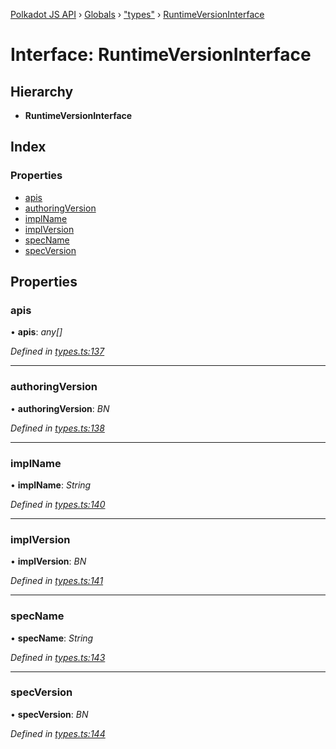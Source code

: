 [Polkadot JS API](../README.md) › [Globals](../globals.md) › ["types"](../modules/_types_.md) › [RuntimeVersionInterface](_types_.runtimeversioninterface.md)

# Interface: RuntimeVersionInterface

## Hierarchy

* **RuntimeVersionInterface**

## Index

### Properties

* [apis](_types_.runtimeversioninterface.md#apis)
* [authoringVersion](_types_.runtimeversioninterface.md#authoringversion)
* [implName](_types_.runtimeversioninterface.md#implname)
* [implVersion](_types_.runtimeversioninterface.md#implversion)
* [specName](_types_.runtimeversioninterface.md#specname)
* [specVersion](_types_.runtimeversioninterface.md#specversion)

## Properties

###  apis

• **apis**: *any[]*

*Defined in [types.ts:137](https://github.com/polkadot-js/api/blob/453aacb669/packages/types/src/types.ts#L137)*

___

###  authoringVersion

• **authoringVersion**: *BN*

*Defined in [types.ts:138](https://github.com/polkadot-js/api/blob/453aacb669/packages/types/src/types.ts#L138)*

___

###  implName

• **implName**: *String*

*Defined in [types.ts:140](https://github.com/polkadot-js/api/blob/453aacb669/packages/types/src/types.ts#L140)*

___

###  implVersion

• **implVersion**: *BN*

*Defined in [types.ts:141](https://github.com/polkadot-js/api/blob/453aacb669/packages/types/src/types.ts#L141)*

___

###  specName

• **specName**: *String*

*Defined in [types.ts:143](https://github.com/polkadot-js/api/blob/453aacb669/packages/types/src/types.ts#L143)*

___

###  specVersion

• **specVersion**: *BN*

*Defined in [types.ts:144](https://github.com/polkadot-js/api/blob/453aacb669/packages/types/src/types.ts#L144)*
